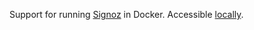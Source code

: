 Support for running [Signoz](https://signoz.io/) in Docker.  Accessible [locally](http://localhost:3301/).
